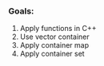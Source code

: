 ### Goals:

1. Apply functions in C++
2. Use vector container
3. Apply container map
4. Apply container set